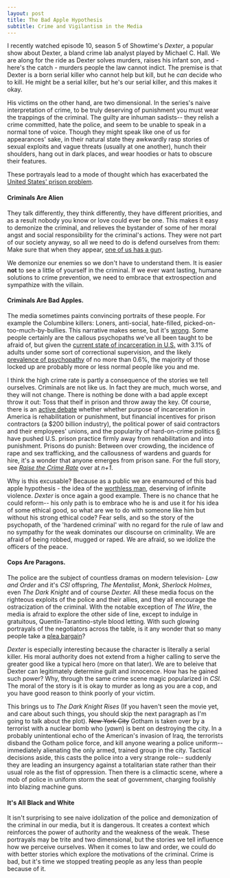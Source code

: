 ```yaml
---
layout: post
title: The Bad Apple Hypothesis 
subtitle: Crime and Vigilantism in the Media
---
```


I recently watched episode 10, season 5 of Showtime's *Dexter*, a popular show about Dexter, a bland crime lab analyst played by Michael C. Hall. We are along for the ride as Dexter solves murders, raises his infant son, and - here's the catch - murders people the law cannot indict.  The premise is that Dexter is a born serial killer who cannot help but kill, but he *can* decide who to kill. He might be a serial killer, but he's our serial killer, and this makes it okay.

His victims on the other hand, are two dimensional. In the series's naive interpretation of crime, to be truly deserving of punishment you must wear the trappings of the criminal. The guilty are inhuman sadists-- they relish a crime committed, hate the police, and seem to be unable to speak in a normal tone of voice. Though they might speak like one of us for appearances' sake, in their natural state they awkwardly rasp stories of sexual exploits and vague threats (usually at one another), hunch their shoulders, hang out in dark places, and wear hoodies or hats to obscure their features.

These portrayals lead to a mode of thought which has exacerbated the [United States' prison problem][1]. 

#### Criminals Are Alien ####

They talk differently, they think differently, they have different priorities, and as a result nobody you know or love could ever be one. This makes it easy to demonize the criminal, and relieves the bystander of some of her moral angst and social responsibility for the criminal's actions. They were not part of our society anyway, so all we need to do is defend ourselves from them: Make sure that when they appear, [one of us has a gun][4]. 

We demonize our enemies so we don't have to understand them. It is easier **not** to see a little of yourself in the criminal. If we ever want lasting, humane solutions to crime prevention, we need to embrace that extrospection and sympathize with the villain.

#### Criminals Are Bad Apples. ####

The media sometimes paints convincing portraits of these people. For example the Columbine killers:  Loners, anti-social, hate-filled, picked-on-too-much-by-bullies. This narrative makes sense, but it's [wrong][3]. Some people certainly are the callous psychopaths we've all been taught to be afraid of, but given the [current state of incarceration in  U.S.][8] with 3.1% of adults under some sort of correctional supervision, and the likely [prevalence of psychopathy][9] of no more than 0.6%, the majority of those locked up are probably more or less normal people like you and me. 

I think the high crime rate is partly a consequence of the stories we tell ourselves. Criminals are not like us. In fact they are much, much worse, and they will not change. There is nothing be done with a bad apple except throw it out: Toss that theif in prison and throw away the key. Of course, there is an [active debate][5] whether whether purpose of incarceration in America is rehabilitation or punishment, but financial incentives for prison contractors (a $200 billion industry), the political power of said contractors and their employees' unions, and the popularity of hard-on-crime politics [6][] have pushed U.S. prison practice firmly away from rehabilitation and into punishment. Prisons do punish: Between over crowding, the incidence of rape and sex trafficking, and the callousness of wardens and guards for hire, it's a wonder that anyone emerges from prison sane. For the full story, see [*Raise the Crime Rate*][2] over at *n+1*.

Why is this excusable? Because as a public we are enamoured of this bad apple hypothesis - the idea of the [worthless man][10], deserving of infinite violence. *Dexter* is once again a good example. There is no chance that he could reform-- his only path is to embrace who he is and use it for his idea of some ethical good, so what are we to do with someone like him but without his strong ethical code? Fear sells, and so the story of the psychopath, of the 'hardened criminal' with no regard for the rule of law and no sympathy for the weak dominates our discourse on criminality. We are afraid of being robbed, mugged or raped. We are afraid, so we idolize the officers of the peace. 

#### Cops Are Paragons. ####

The police are the subject of countless dramas on modern television- *Law and Order* and it's *CSI* offspring, *The Mentalist*, *Monk*, *Sherlock Holmes*, even *The Dark Knight* and of course *Dexter.* All these media focus on the righteous exploits of the police and their allies, and they all encourage the ostracization of the criminal. With the notable exception of *The Wire*, the media is afraid to explore the other side of line, except to indulge in gratuitous, Quentin-Tarantino-style blood letting. With such glowing portrayals of the negotiators across the table, is it any wonder that so many people take a [plea bargain][11]? 

*Dexter* is especially interesting because the character is literally a serial killer. His moral authority does not extend from a higher calling to serve the greater good like a typical hero (more on that later). We are to beleive that Dexter can legitimately determine guilt and innocence. How has he gained such power? Why, through the same crime scene magic popularized in *CSI.* The moral of the story is it is okay to murder as long as you are a cop, and you have good reason to think poorly of your victim.

This brings us to *The Dark Knight Rises* (If you haven't seen the movie yet, and care about such things, you should skip the next paragraph as I'm going to talk about the plot). ~~New York City~~ Gotham is taken over by a terrorist with a nuclear bomb who (*yawn*) is bent on destroying the city. In a probably unintentional echo of the American's invasion of Iraq, the terrorists disband the Gotham police force, and kill anyone wearing a police uniform-- immediately alienating the only armed, trained group in the city. Tactical decisions aside, this casts the police into a very strange role-- suddenly they are leading an insurgency against a totalitarian state rather than their usual role as the fist of oppression. Then there is a climactic scene, where a mob of police in uniform storm the seat of government, charging foolishly into blazing machine guns.

#### It's All Black and White ####

It isn't surprising to see naive idolization of the police and demonization of the criminal in our media, but it is dangerous. It creates a context which reinforces the power of authority and the weakness of the weak. These portrayals may be trite and two dimensional, but the stories we tell influence how we perceive ourselves. When it comes to law and order, we could do with better stories which explore the motivations of the criminal. Crime is bad, but it's time we stopped treating people as any less than people because of it.


[1]: http://en.wikipedia.org/wiki/United_States_incarceration_rate
[2]: http://nplusonemag.com/raise-the-crime-rate
[3]: http://www.nytimes.com/2012/07/22/opinion/sunday/the-unknown-why-in-the-aurora-killings.html
[4]: http://abcnews.go.com/blogs/politics/2012/07/rep-gohmert-did-no-one-else-in-aurora-theater-have-a-gun/
[5]: https://www.google.com/search?aq=0&oq=prisons+re&sugexp=chrome,mod=4&sourceid=chrome&ie=UTF-8&q=prisons+rehabilitation+or+punishment
[6]: http://sentencingproject.org/doc/publications/inc_Too_Good_to_be_True.pdf
[7]: http://www.crimeandjustice.org/councilinfo.cfm?pID=51
[8]: http://en.wikipedia.org/wiki/Incarceration_in_the_United_States
[9]: http://www.sciencedirect.com/science/article/pii/S0160252709000028
[10]: http://www.youtube.com/watch?v=33Kv5D2zwyc
[11]: http://en.wikipedia.org/wiki/Plea_bargaining_in_the_United_States
